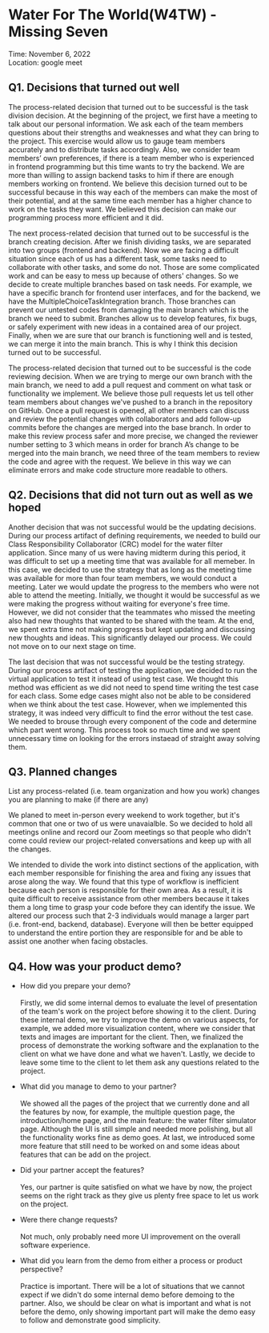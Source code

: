# Water For The World(W4TW) - Missing Seven
Time: November 6, 2022\
Location: google meet

## Q1. Decisions that turned out well

The process-related decision that turned out to be successful is the task division decision. At the beginning of the project, we first have a meeting to talk about our personal information. We ask each of the team members questions about their strengths and weaknesses and what they can bring to the project. This exercise would allow us to gauge team members accurately and to distribute tasks accordingly. Also, we consider team members’ own preferences, if there is a team member who is experienced in frontend programming but this time wants to try the backend. We are more than willing to assign backend tasks to him if there are enough members working on frontend. We believe this decision turned out to be successful because in this way each of the members can make the most of their potential, and at the same time each member has a higher chance to work on the tasks they want. We believed this decision can make our programming process more efficient and it did.

The next process-related decision that turned out to be successful is the branch creating decision. After we finish dividing tasks, we are separated into two groups (frontend and backend). Now we are facing a difficult situation since each of us has a different task, some tasks need to collaborate with other tasks, and some do not. Those are some complicated work and can be easy to mess up because of others' changes. So we decide to create multiple branches based on task needs. For example, we have a specific branch for frontend user interfaces, and for the backend, we have the MultipleChoiceTaskIntegration branch. Those branches can prevent our untested codes from damaging the main branch which is the branch we need to submit. Branches allow us to develop features, fix bugs, or safely experiment with new ideas in a contained area of our project. Finally, when we are sure that our branch is functioning well and is tested, we can merge it into the main branch. This is why I think this decision turned out to be successful.

The process-related decision that turned out to be successful is the code reviewing decision. When we are trying to merge our own branch with the main branch, we need to add a pull request and comment on what task or functionality we implement. We believe those pull requests let us tell other team members about changes we've pushed to a branch in the repository on GitHub. Once a pull request is opened, all other members can discuss and review the potential changes with collaborators and add follow-up commits before the changes are merged into the base branch. In order to make this review process safer and more precise, we changed the reviewer number setting to 3 which means in order for branch A’s change to be merged into the main branch, we need three of the team members to review the code and agree with the request. We believe in this way we can eliminate errors and make code structure more readable to others.





## Q2. Decisions that did not turn out as well as we hoped

Another decision that was not successful would be the updating decisions. During our process artifact of defining requirements, we needed to build our Class Responsibility Collaborator (CRC) model for the water filter application. Since many of us were having midterm during this period, it was difficult to set up a meeting time that was available for all memeber. In this case, we decided to use the strategy that as long as the meeting time was available for more than four team members, we would conduct a meeting. Later we would update the progress to the members who were not able to attend the meeting. Initially, we thought it would be successful as we were making the progress without waiting for everyone's free time. However, we did not consider that the teammates who missed the meeting also had new thoughts that wanted to be shared with the team. At the end, we spent extra time not making progress but kept updating and discussing new thoughts and ideas. This significantly delayed our process. We could not move on to our next stage on time.

The last decision that was not successful would be the testing strategy. During our process artifact of testing the application, we decided to run the virtual application to test it instead of using test case. We thought this method was efficient as we did not need to spend time writing the test case for each class. Some edge cases might also not be able to be considered when we think about the test case. However, when we implemented this strategy, it was indeed very difficult to find the error without the test case. We needed to brouse through every component of the code and determine which part went wrong. This process took so much time and we spent unnecessary time on looking for the errors instaead of straight away solving them.


## Q3. Planned changes

List any process-related (i.e. team organization and how you work) changes you are planning to make (if there are any)

We planed to meet in-person every weekend to work together, but it's common that one or two of us were unavaialble. So we decided to hold all meetings online and record our Zoom meetings so that people who didn't come could review our project-related conversations and keep up with all the changes.

We intended to divide the work into distinct sections of the application, with each member responsible for finishing the area and fixing any issues that arose along the way. We found that this type of workflow is inefficient because each person is responsible for their own area. As a result, it is quite difficult to receive assistance from other members because it takes them a long time to grasp your code before they can identify the issue. We altered our process such that 2-3 individuals would manage a larger part (i.e. front-end, backend, database). Everyone will then be better equipped to understand the entire portion they are responsible for and be able to assist one another when facing obstacles.


## Q4. How was your product demo?
* How did you prepare your demo? \
\
Firstly, we did some internal demos to evaluate the level of presentation of the team's work on the project before showing it to the client. During these internal demo, we try to improve the demo on various aspects, for example, we added more visualization content, where we consider that texts and images are important for the client. Then, we finalized the process of demonstrate the working software and the explanation to the client on what we have done and what we haven't. Lastly, we decide to leave some time to the client to let them ask any questions related to the project.

* What did you manage to demo to your partner?\
\
We showed all the pages of the project that we currently done and all the features by now, for example, the multiple question page, the introduction/home page, and the main feature: the water filter simulator page. Although the UI is still simple and needed more polishing, but all the functionality works fine as demo goes. At last, we introduced some more feature that still need to be worked on and some ideas about features that can be add on the project.

* Did your partner accept the features?\
\
Yes, our partner is quite satisfied on what we have by now, the project seems on the right track as they give us plenty free space to let us work on the project.

* Were there change requests?\
\
Not much, only probably need more UI improvement on the overall software experience.

* What did you learn from the demo from either a process or product perspective?\
\
Practice is important. There will be a lot of situations that we cannot expect if we didn't do some internal demo before demoing to the partner. Also, we should be clear on what is important and what is not before the demo, only showing important part will make the demo easy to follow and demonstrate good simplicity.

